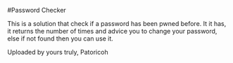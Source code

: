 #Password Checker

This is a solution that check if a password has been pwned before. It it has, it returns the number of times and advice you to change your password, else if not found then you can use it.

Uploaded by yours truly, Patoricoh